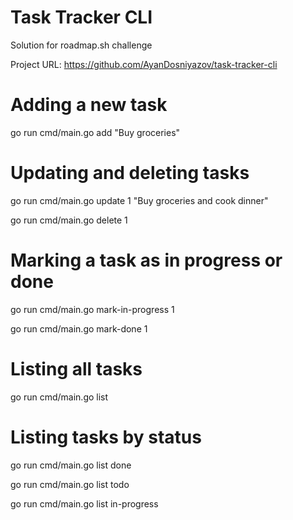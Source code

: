 # Task Tracker CLI

Solution for roadmap.sh challenge

Project URL: https://github.com/AyanDosniyazov/task-tracker-cli

# Adding a new task
go run cmd/main.go add "Buy groceries"
# Updating and deleting tasks
go run cmd/main.go update 1 "Buy groceries and cook dinner"

go run cmd/main.go delete 1
# Marking a task as in progress or done
go run cmd/main.go mark-in-progress 1

go run cmd/main.go mark-done 1
# Listing all tasks
go run cmd/main.go list
# Listing tasks by status
go run cmd/main.go list done

go run cmd/main.go list todo

go run cmd/main.go list in-progress
